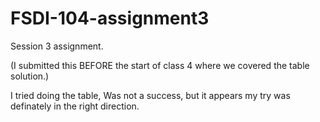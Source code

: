 # FSDI-104-assignment3


Session 3 assignment.   

(I submitted this BEFORE the start of class 4 where we covered the table solution.)

I tried doing the table,   Was not a success, but it appears my try was definately in the right direction.
